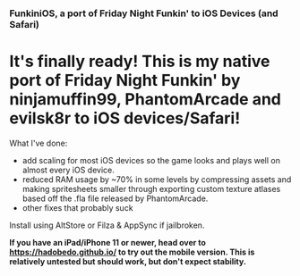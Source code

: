 ### FunkiniOS, a port of Friday Night Funkin' to iOS Devices (and Safari)

# It's finally ready! This is my native port of Friday Night Funkin' by ninjamuffin99, PhantomArcade and evilsk8r to iOS devices/Safari!

What I've done:
- add scaling for most iOS devices so the game looks and plays well on almost every iOS device. 
- reduced RAM usage by ~70% in some levels by compressing assets and making spritesheets smaller through exporting custom texture atlases based off the .fla file released by PhantomArcade.
- other fixes that probably suck

Install using AltStore or Filza & AppSync if jailbroken.

**If you have an iPad/iPhone 11 or newer, head over to https://hadobedo.github.io/ to try out the mobile version. This is relatively untested but should work, but don't expect stability.**
